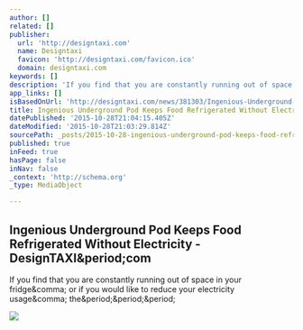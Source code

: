 ```yaml
---
author: []
related: []
publisher:
  url: 'http://designtaxi.com'
  name: Designtaxi
  favicon: 'http://designtaxi.com/favicon.ico'
  domain: designtaxi.com
keywords: []
description: 'If you find that you are constantly running out of space in your fridge, or if you would like to reduce your electricity usage, the...'
app_links: []
isBasedOnUrl: 'http://designtaxi.com/news/381303/Ingenious-Underground-Pod-Keeps-Food-Refrigerated-Without-Electricity/'
title: Ingenious Underground Pod Keeps Food Refrigerated Without Electricity - DesignTAXI.com
datePublished: '2015-10-28T21:04:15.405Z'
dateModified: '2015-10-28T21:03:29.814Z'
sourcePath: _posts/2015-10-28-ingenious-underground-pod-keeps-food-refrigerated-without-el.md
published: true
inFeed: true
hasPage: false
inNav: false
_context: 'http://schema.org'
_type: MediaObject

---
```

<article style=""><h1>Ingenious Underground Pod Keeps Food Refrigerated Without Electricity - DesignTAXI&amp;period;com</h1><p>If you find that you are constantly running out of space in your fridge&amp;comma; or if you would like to reduce your electricity usage&amp;comma; the&amp;period;&amp;period;&amp;period;</p><img src="http://editorial.designtaxi.com/editorial-images/news-groundfridge28102015/4.jpg" /></article>